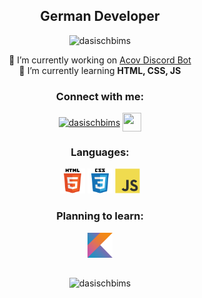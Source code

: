 <h2 align="center">German Developer</h2>

<p align="center">
  <img src="https://komarev.com/ghpvc/?username=dasischbims&label=Profile%20views&color=0e75b6&style=flat" alt="dasischbims"/>
</p>
<p align="center">
🔭 I’m currently working on <a href="https://github.com/DasIschBims/avocbot">Acov Discord Bot</a>
  <br>
📕 I’m currently learning <b>HTML, CSS, JS</b>
</p>
<h3 align="center">Connect with me:</h3>
<p align="center">
<a href="https://twitter.com/dasischbims" target="blank">
  <img align="center" src="https://raw.githubusercontent.com/rahuldkjain/github-profile-readme-generator/master/src/images/icons/Social/twitter.svg" alt="dasischbims" height="30" width="40" /></a>
  <a href="https://discord.gg/ZURcscg" target="blank"><img align="center" src="https://discord.com/assets/3437c10597c1526c3dbd98c737c2bcae.svg" alt="" height="30" width="30"></a>
</p>

<h3 align="center">Languages:</h3>
<p align="center">
    <a href="https://www.w3.org/html/" target="_blank">
    <img src="https://raw.githubusercontent.com/devicons/devicon/master/icons/html5/html5-original-wordmark.svg" alt="html5" width="40" height="40"/></a>
  <a href="https://www.w3schools.com/css/" target="_blank">
    <img src="https://raw.githubusercontent.com/devicons/devicon/master/icons/css3/css3-original-wordmark.svg" alt="css3" width="40" height="40"/></a>
  <a href="https://developer.mozilla.org/en-US/docs/Web/JavaScript" target="_blank">
    <img src="https://raw.githubusercontent.com/devicons/devicon/master/icons/javascript/javascript-original.svg" alt="javascript" width="40" height="40"/></a>
</p>
<h3 align="center">Planning to learn:</h3>
<p align="center">
  <a href="https://kotlinlang.org/" target="_blank">
    <img src="https://raw.githubusercontent.com/devicons/devicon/master/icons/kotlin/kotlin-original.svg" alt="kotlin" width="40" height="40"/></a>
</p>
<h2></h2>
<p align="center"><img src="https://github-readme-stats.vercel.app/api/top-langs?username=dasischbims&show_icons=true&theme=onedark&hide_border=true&locale=en&layout=compact" alt="dasischbims" /></p>
